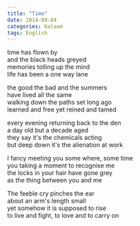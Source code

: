 ```yaml
---
title: "Time"
date: 2014-09-04
categories: Kalaam
tags: English
---
```


time has flown by  
and the black heads greyed  
memories tolling up the mind  
life has been a one way lane  

the good the bad and the summers  
have lived all the same  
walking down the paths set long ago  
learned and free yet reined and tamed  

every evening returning back to the den  
a day old but a decade aged  
they say it's the chemicals acting  
but deep down it's the alienation at work  

I fancy meeting you some where, some time  
you taking a moment to recognise me  
the locks in your hair have gone grey  
as the thing between you and me  

The feeble cry pinches the ear  
about an arm's length small  
yet somehow it is supposed to rise  
to live and fight, to love and to carry on  
